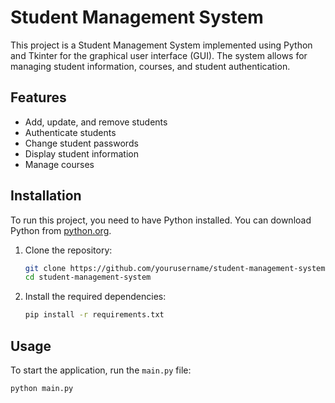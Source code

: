 # Student Management System

This project is a Student Management System implemented using Python and Tkinter for the graphical user interface (GUI). The system allows for managing student information, courses, and student authentication.

## Features

- Add, update, and remove students
- Authenticate students
- Change student passwords
- Display student information
- Manage courses

## Installation

To run this project, you need to have Python installed. You can download Python from [python.org](https://www.python.org/).

1. Clone the repository:
    ```bash
    git clone https://github.com/yourusername/student-management-system.git
    cd student-management-system
    ```

2. Install the required dependencies:
    ```bash
    pip install -r requirements.txt
    ```

## Usage

To start the application, run the `main.py` file:
```bash
python main.py
